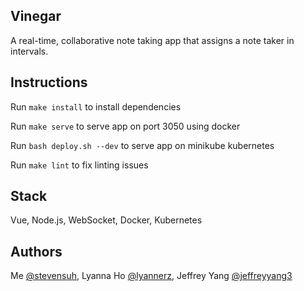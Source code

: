 ## Vinegar
A real-time, collaborative note taking app that assigns a note taker in intervals.

## Instructions
Run `make install` to install dependencies

Run `make serve` to serve app on port 3050 using docker

Run `bash deploy.sh --dev` to serve app on minikube kubernetes

Run `make lint` to fix linting issues

## Stack
Vue, Node.js, WebSocket, Docker, Kubernetes

## Authors
Me [@stevensuh](https://stevensuh.me), Lyanna Ho [@lyannerz](https://lyannerz.github.io), Jeffrey Yang [@jeffreyyang3](https://jeffreyyang3.github.io)
